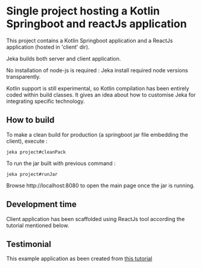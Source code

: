 # Single project hosting a Kotlin Springboot and reactJs application

This project contains a Kotlin Springboot application and a ReactJs application (hosted in 'client' dir).

Jeka builds both server and client application. 

No installation of node-js is required : Jeka install required node versions transparently.

Kotlin support is still experimental, so Kotlin compilation has been entirely coded within build classes. 
It gives an idea about how to customise Jeka for integrating specific technology. 

## How to build

To make a clean build for production (a springboot jar file embedding the client), execute :
```shell
jeka project#cleanPack
``` 

To run the jar built with previous command :
```shell
jeka project#runJar
```

Browse http://localhost:8080 to open the main page once the jar is running.

## Development time

Client application has been scaffolded using ReactJs tool according the tutorial mentioned below.

## Testimonial

This example application as been created from [this tutorial](https://developer.okta.com/blog/2020/01/13/kotlin-react-crud)


